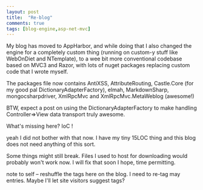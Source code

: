 ```yaml
---
layout: post
title:  "Re-blog"
comments: true
tags: [blog-engine,asp-net-mvc]
---
```



My blog has moved to AppHarbor, and while doing that I also changed the engine for a completely custom thing (running on custom-y stuff like WebOnDiet and NTemplate), to a wee bit more conventional codebase based on MVC3 and Razor, with lots of nuget packages replacing custom code that I wrote myself.

The packages file now contains AntiXSS, AttributeRouting, Castle.Core (for my good pal DictionaryAdapterFactory), elmah, MarkdownSharp, mongocsharpdriver, XmlRpcMvc and XmlRpcMvc.MetaWeblog (awesome!)

BTW, expect a post on using the DictionaryAdapterFactory to make handling Controller=>View data transport truly awesome.

What's missing here? IoC !

yeah I did not bother with that now. I have my tiny 15LOC thing and this blog does not need anything of this sort.



Some things might still break. Files I used to host for downloading would probably won't work now. I will fix that soon I hope, time permitting.



note to self – reshuffle the tags here on the blog. I need to re-tag may entries. Maybe I'll let site visitors suggest tags?

